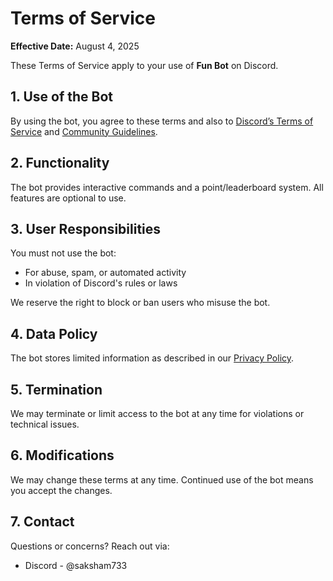 # Terms of Service

**Effective Date:** August 4, 2025

These Terms of Service apply to your use of **Fun Bot** on Discord.

## 1. Use of the Bot

By using the bot, you agree to these terms and also to [Discord’s Terms of Service](https://discord.com/terms) and [Community Guidelines](https://discord.com/guidelines).

## 2. Functionality

The bot provides interactive commands and a point/leaderboard system. All features are optional to use.

## 3. User Responsibilities

You must not use the bot:
- For abuse, spam, or automated activity
- In violation of Discord's rules or laws

We reserve the right to block or ban users who misuse the bot.

## 4. Data Policy

The bot stores limited information as described in our [Privacy Policy](https://saksham77323.github.io/fun-bot-legal/privacy-policy).

## 5. Termination

We may terminate or limit access to the bot at any time for violations or technical issues.

## 6. Modifications

We may change these terms at any time. Continued use of the bot means you accept the changes.

## 7. Contact

Questions or concerns? Reach out via:
- Discord - @saksham733
